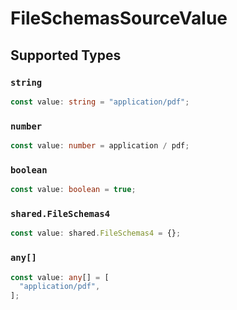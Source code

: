 # FileSchemasSourceValue


## Supported Types

### `string`

```typescript
const value: string = "application/pdf";
```

### `number`

```typescript
const value: number = application / pdf;
```

### `boolean`

```typescript
const value: boolean = true;
```

### `shared.FileSchemas4`

```typescript
const value: shared.FileSchemas4 = {};
```

### `any[]`

```typescript
const value: any[] = [
  "application/pdf",
];
```

